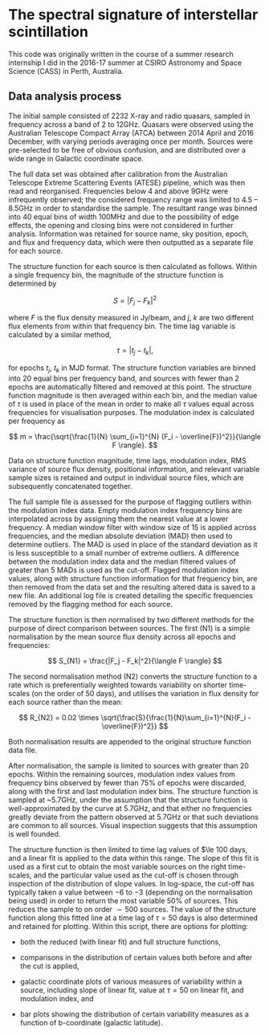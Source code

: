 # The spectral signature of interstellar scintillation

This code was originally written in the course of a summer research internship I did in the 2016-17 summer at CSIRO Astronomy and Space Science (CASS) in Perth, Australia.


## Data analysis process

The initial sample consisted of 2232 X-ray and radio quasars, sampled in frequency across a band of 2 to 12GHz. Quasars were observed using the Australian Telescope Compact Array (ATCA) between 2014 April and 2016 December, with varying periods averaging once per month. Sources were pre-selected to be free of obvious confusion, and are distributed over a wide range in Galactic coordinate space.

The full data set was obtained after calibration from the Australian Telescope Extreme Scattering Events (ATESE) pipeline, which was then read and reorganised. Frequencies below 4 and above 9GHz were infrequently observed; the considered frequency range was limited to 4.5 – 8.5GHz in order to standardise the sample. The resultant range was binned into 40 equal bins of width 100MHz and due to the possibility of edge effects, the opening and closing bins were not considered in further analysis. Information was retained for source name, sky position, epoch, and flux and frequency data, which were then outputted as a separate file for each source.

The structure function for each source is then calculated as follows. Within a single frequency bin, the magnitude of the structure function is determined by

$$ S = |F_j - F_k|^2 $$

where $F$ is the flux density measured in Jy/beam, and $j$, $k$ are two different flux elements from within that frequency bin. The time lag variable is calculated by a similar method,

$$ \tau = |t_j - t_k|, $$

for epochs $t_j$, $t_k$ in MJD format. The structure function variables are binned into 20 equal bins per frequency band, and sources with fewer than 2 epochs are automatically filtered and removed at this point. The structure function magnitude is then averaged within each bin, and the median value of $\tau$ is used in place of the mean in order to make all $\tau$ values equal across frequencies for visualisation purposes. The modulation index is calculated per frequency as

$$ m = \frac{\sqrt{\frac{1}{N} \sum_{i=1}^{N} (F_i - \overline{F})^2}}{\langle F \rangle}. $$

Data on structure function magnitude, time lags, modulation index, RMS variance of source flux density, positional information, and relevant variable sample sizes is retained and output in individual source files, which are subsequently concatenated together.

The full sample file is assessed for the purpose of flagging outliers within the modulation index data. Empty modulation index frequency bins are interpolated across by assigning them the nearest value at a lower frequency. A median window filter with window size of 15 is applied across frequencies, and the median absolute deviation (MAD) then used to determine outliers. The MAD is used in place of the standard deviation as it is less susceptible to a small number of extreme outliers. A difference between the modulation index data and the median filtered values of greater than 5 MADs is used as the cut-off. Flagged modulation index values, along with structure function information for that frequency bin, are then removed from the data set and the resulting altered data is saved to a new file. An additional log file is created detailing the specific frequencies removed by the flagging method for each source.

The structure function is then normalised by two different methods for the purpose of direct comparison between sources. The first (N1) is a simple normalisation by the mean source flux density across all epochs and frequencies:

$$ S_{N1} = \frac{|F_j - F_k|^2}{\langle F \rangle} $$

The second normalisation method (N2) converts the structure function to a rate which is preferentially weighted towards variability on shorter time-scales (on the order of 50 days), and utilises the variation in flux density for each source rather than the mean:

$$ R_{N2} = 0.02 \times \sqrt{\frac{S}{\frac{1}{N}\sum_{i=1}^{N}(F_i - \overline{F})^2}} $$

Both normalisation results are appended to the original structure function data file.

After normalisation, the sample is limited to sources with greater than 20 epochs. Within the remaining sources, modulation index values from frequency bins observed by fewer than 75% of epochs were discarded, along with the first and last modulation index bins. The structure function is sampled at ~5.7GHz, under the assumption that the structure function is well-approximated by the curve at 5.7GHz, and that either no frequencies greatly deviate from the pattern observed at 5.7GHz or that such deviations are common to all sources. Visual inspection suggests that this assumption is well founded.

The structure function is then limited to time lag values of $\le 100 days, and a linear fit is applied to the data within this range. The slope of this fit is used as a first cut to obtain the most variable sources on the right time-scales, and the particular value used as the cut-off is chosen through inspection of the distribution of slope values. In log-space, the cut-off has typically taken a value between −6 to −3 (depending on the normalisation being used) in order to return the most variable 50% of sources. This reduces the sample to on order $\sim 500$ sources. The value of the structure function along this fitted line at a time lag of $\tau = 50$ days is also determined and retained for plotting. Within this script, there are options for plotting:

 - both the reduced (with linear fit) and full structure functions,

 - comparisons in the distribution of certain values both before and after the cut is applied,

 - galactic coordinate plots of various measures of variability within a source, including slope of linear fit, value at $\tau = 50$ on linear fit, and modulation index, and

 - bar plots showing the distribution of certain variability measures as a function of b-coordinate (galactic latitude).
